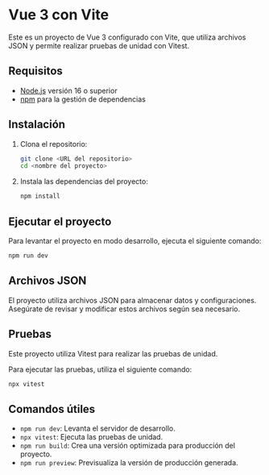 # Vue 3 con Vite

Este es un proyecto de Vue 3 configurado con Vite, que utiliza archivos JSON y permite realizar pruebas de unidad con Vitest.

## Requisitos

- [Node.js](https://nodejs.org/) versión 16 o superior
- [npm](https://www.npmjs.com/) para la gestión de dependencias

## Instalación

1. Clona el repositorio:

    ```bash
    git clone <URL del repositorio>
    cd <nombre del proyecto>
    ```

2. Instala las dependencias del proyecto:

    ```bash
    npm install
    ```

## Ejecutar el proyecto

Para levantar el proyecto en modo desarrollo, ejecuta el siguiente comando:

```bash
npm run dev
```
## Archivos JSON
El proyecto utiliza archivos JSON para almacenar datos y configuraciones. Asegúrate de revisar y modificar estos archivos según sea necesario.

## Pruebas
Este proyecto utiliza Vitest para realizar las pruebas de unidad.

Para ejecutar las pruebas, utiliza el siguiente comando:
```bash
npx vitest
```

## Comandos útiles

- `npm run dev`: Levanta el servidor de desarrollo.
- `npx vitest`: Ejecuta las pruebas de unidad.
- `npm run build`: Crea una versión optimizada para producción del proyecto.
- `npm run preview`: Previsualiza la versión de producción generada.

